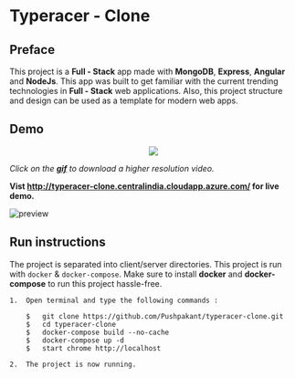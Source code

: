 # Typeracer - Clone

##  Preface

This project is a **Full - Stack** app made with **MongoDB**, **Express**, **Angular** and **NodeJs**. This app was built to get familiar with the current trending technologies in **Full - Stack** web applications. Also, this project structure and design can be used as a template for modern web apps.

##  Demo
<p align="center">
  <a href="https://github.com/Pushpakant/typeracer-clone/blob/master/demo/demo.mp4?raw=true"><img src="https://github.com/Pushpakant/typeracer-clone/blob/master/demo/demo.gif?raw=true"></a>
</p>

_Click on the **[gif](https://github.com/Pushpakant/typeracer-clone/blob/master/demo/demo.mp4?raw=true)** to download a higher resolution video._

__**Vist http://typeracer-clone.centralindia.cloudapp.azure.com/ for live demo.**__

![preview](https://github.com/Pushpakant/typeracer-clone/blob/master/demo/img.png?raw=true)
## Run instructions

The project is separated into client/server directories. This project is run with `docker` & `docker-compose`. Make sure to install **docker** and **docker-compose** to run this project hassle-free.

    1.  Open terminal and type the following commands :

        $   git clone https://github.com/Pushpakant/typeracer-clone.git
        $   cd typeracer-clone
        $   docker-compose build --no-cache
        $   docker-compose up -d
        $   start chrome http://localhost
        
    2.  The project is now running.
